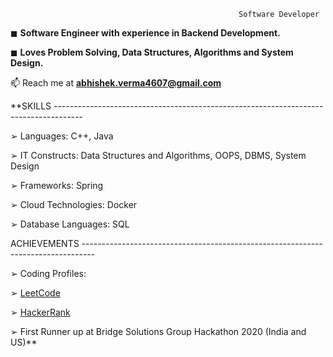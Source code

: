 
                                                       Software Developer
◼ **Software Engineer with experience in Backend Development.**

◼ **Loves Problem Solving, Data Structures, Algorithms and System Design.**

📫 Reach me at **abhishek.verma4607@gmail.com**

**SKILLS -------------------------------------------------------------------------------------

➢ Languages: C++, Java

➢ IT Constructs: Data Structures and Algorithms, OOPS, DBMS, System Design

➢ Frameworks: Spring

➢ Cloud Technologies: Docker

➢ Database Languages: SQL

ACHIEVEMENTS ---------------------------------------------------------------------------------

➢ Coding Profiles:

  ➢ [LeetCode](https://leetcode.com/striververma/)
  
  ➢ [HackerRank](https://www.hackerrank.com/RA1611008010402)
  
➢ First Runner up at Bridge Solutions Group Hackathon 2020 (India and US)**

